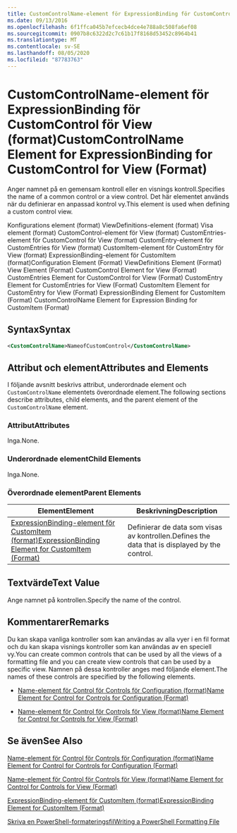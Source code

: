 ```yaml
---
title: CustomControlName-element för ExpressionBinding för CustomControl för View (format) | Microsoft Docs
ms.date: 09/13/2016
ms.openlocfilehash: 6f1ffca045b7efcecb4dce4e788a8c508fa6ef08
ms.sourcegitcommit: 0907b8c6322d2c7c61b17f8168d53452c8964b41
ms.translationtype: MT
ms.contentlocale: sv-SE
ms.lasthandoff: 08/05/2020
ms.locfileid: "87783763"
---
```

# <a name="customcontrolname-element-for-expressionbinding-for-customcontrol-for-view-format"></a><span data-ttu-id="a2e62-102">CustomControlName-element för ExpressionBinding för CustomControl för View (format)</span><span class="sxs-lookup"><span data-stu-id="a2e62-102">CustomControlName Element for ExpressionBinding for CustomControl for View (Format)</span></span>

<span data-ttu-id="a2e62-103">Anger namnet på en gemensam kontroll eller en visnings kontroll.</span><span class="sxs-lookup"><span data-stu-id="a2e62-103">Specifies the name of a common control or a view control.</span></span> <span data-ttu-id="a2e62-104">Det här elementet används när du definierar en anpassad kontrol vy.</span><span class="sxs-lookup"><span data-stu-id="a2e62-104">This element is used when defining a custom control view.</span></span>

<span data-ttu-id="a2e62-105">Konfigurations element (format) ViewDefinitions-element (format) Visa element (format) CustomControl-element för View (format) CustomEntries-element för CustomControl för View (format) CustomEntry-element för CustomEntries för View (format) CustomItem-element för CustomEntry för View (format) ExpressionBinding-element för CustomItem (format)</span><span class="sxs-lookup"><span data-stu-id="a2e62-105">Configuration Element (Format) ViewDefinitions Element (Format) View Element (Format) CustomControl Element for View (Format) CustomEntries Element for CustomControl for View (Format) CustomEntry Element for CustomEntries for View (Format) CustomItem Element for CustomEntry for View (Format) ExpressionBinding Element for CustomItem (Format) CustomControlName Element for Expression Binding for CustomItem (Format)</span></span>

## <a name="syntax"></a><span data-ttu-id="a2e62-106">Syntax</span><span class="sxs-lookup"><span data-stu-id="a2e62-106">Syntax</span></span>

```xml
<CustomControlName>NameofCustomControl</CustomControlName>
```

## <a name="attributes-and-elements"></a><span data-ttu-id="a2e62-107">Attribut och element</span><span class="sxs-lookup"><span data-stu-id="a2e62-107">Attributes and Elements</span></span>

<span data-ttu-id="a2e62-108">I följande avsnitt beskrivs attribut, underordnade element och `CustomControlName` elementets överordnade element.</span><span class="sxs-lookup"><span data-stu-id="a2e62-108">The following sections describe attributes, child elements, and the parent element of the `CustomControlName` element.</span></span>

### <a name="attributes"></a><span data-ttu-id="a2e62-109">Attribut</span><span class="sxs-lookup"><span data-stu-id="a2e62-109">Attributes</span></span>

<span data-ttu-id="a2e62-110">Inga.</span><span class="sxs-lookup"><span data-stu-id="a2e62-110">None.</span></span>

### <a name="child-elements"></a><span data-ttu-id="a2e62-111">Underordnade element</span><span class="sxs-lookup"><span data-stu-id="a2e62-111">Child Elements</span></span>

<span data-ttu-id="a2e62-112">Inga.</span><span class="sxs-lookup"><span data-stu-id="a2e62-112">None.</span></span>

### <a name="parent-elements"></a><span data-ttu-id="a2e62-113">Överordnade element</span><span class="sxs-lookup"><span data-stu-id="a2e62-113">Parent Elements</span></span>

|<span data-ttu-id="a2e62-114">Element</span><span class="sxs-lookup"><span data-stu-id="a2e62-114">Element</span></span>|<span data-ttu-id="a2e62-115">Beskrivning</span><span class="sxs-lookup"><span data-stu-id="a2e62-115">Description</span></span>|
|-------------|-----------------|
|[<span data-ttu-id="a2e62-116">ExpressionBinding-element för CustomItem (format)</span><span class="sxs-lookup"><span data-stu-id="a2e62-116">ExpressionBinding Element for CustomItem (Format)</span></span>](./expressionbinding-element-for-customitem-for-controls-for-configuration-format.md)|<span data-ttu-id="a2e62-117">Definierar de data som visas av kontrollen.</span><span class="sxs-lookup"><span data-stu-id="a2e62-117">Defines the data that is displayed by the control.</span></span>|

## <a name="text-value"></a><span data-ttu-id="a2e62-118">Textvärde</span><span class="sxs-lookup"><span data-stu-id="a2e62-118">Text Value</span></span>

<span data-ttu-id="a2e62-119">Ange namnet på kontrollen.</span><span class="sxs-lookup"><span data-stu-id="a2e62-119">Specify the name of the control.</span></span>

## <a name="remarks"></a><span data-ttu-id="a2e62-120">Kommentarer</span><span class="sxs-lookup"><span data-stu-id="a2e62-120">Remarks</span></span>

<span data-ttu-id="a2e62-121">Du kan skapa vanliga kontroller som kan användas av alla vyer i en fil format och du kan skapa visnings kontroller som kan användas av en speciell vy.</span><span class="sxs-lookup"><span data-stu-id="a2e62-121">You can create common controls that can be used by all the views of a formatting file and you can create view controls that can be used by a specific view.</span></span> <span data-ttu-id="a2e62-122">Namnen på dessa kontroller anges med följande element.</span><span class="sxs-lookup"><span data-stu-id="a2e62-122">The names of these controls are specified by the following elements.</span></span>

- [<span data-ttu-id="a2e62-123">Name-element för Control för Controls för Configuration (format)</span><span class="sxs-lookup"><span data-stu-id="a2e62-123">Name Element for Control for Controls for Configuration (Format)</span></span>](./name-element-for-control-for-controls-for-configuration-format.md)

- [<span data-ttu-id="a2e62-124">Name-element för Control för Controls för View (format)</span><span class="sxs-lookup"><span data-stu-id="a2e62-124">Name Element for Control for Controls for View (Format)</span></span>](./name-element-for-control-for-controls-for-view-format.md)

## <a name="see-also"></a><span data-ttu-id="a2e62-125">Se även</span><span class="sxs-lookup"><span data-stu-id="a2e62-125">See Also</span></span>

[<span data-ttu-id="a2e62-126">Name-element för Control för Controls för Configuration (format)</span><span class="sxs-lookup"><span data-stu-id="a2e62-126">Name Element for Control for Controls for Configuration (Format)</span></span>](./name-element-for-control-for-controls-for-configuration-format.md)

[<span data-ttu-id="a2e62-127">Name-element för Control för Controls för View (format)</span><span class="sxs-lookup"><span data-stu-id="a2e62-127">Name Element for Control for Controls for View (Format)</span></span>](./name-element-for-control-for-controls-for-view-format.md)

[<span data-ttu-id="a2e62-128">ExpressionBinding-element för CustomItem (format)</span><span class="sxs-lookup"><span data-stu-id="a2e62-128">ExpressionBinding Element for CustomItem (Format)</span></span>](./expressionbinding-element-for-customitem-for-controls-for-configuration-format.md)

[<span data-ttu-id="a2e62-129">Skriva en PowerShell-formateringsfil</span><span class="sxs-lookup"><span data-stu-id="a2e62-129">Writing a PowerShell Formatting File</span></span>](./writing-a-powershell-formatting-file.md)
